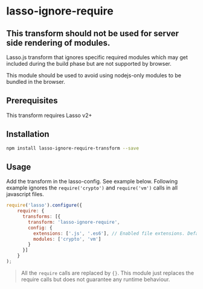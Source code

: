 # lasso-ignore-require

## This transform should not be used for server side rendering of modules.

Lasso.js transform that ignores specific required modules which may get included during the build phase but are not supported by browser.

This module should be used to avoid using nodejs-only  modules to be bundled in the browser. 

## Prerequisites

This transform requires Lasso v2+

## Installation

```bash
npm install lasso-ignore-require-transform --save
```

## Usage

Add the transform in the lasso-config. See example below. Following example ignores the `require('crypto')` and `require('vm')` calls in all javascript files.

```javascript
require('lasso').configure({
    require: {
      transforms: [{
        transform: 'lasso-ignore-require',
        config: {
          extensions: ['.js', '.es6'], // Enabled file extensions. Default: ['.js', '.es6']
          modules: ['crypto', 'vm']
        }
      }]
    }
);

```

> All the `require` calls are replaced by `{}`. This module just replaces the require calls but does not guarantee any runtime behaviour. 

